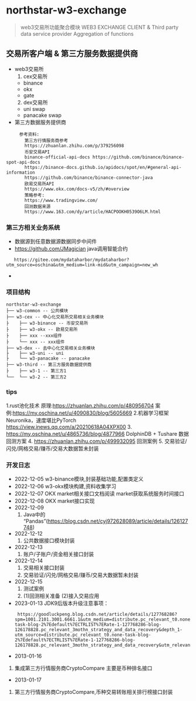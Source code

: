 # northstar-w3-exchange
> web3交易所功能聚合模块
> WEB3 EXCHANGE CLIENT & Third party data service provider Aggregation of functions
> 
## 交易所客户端 & 第三方服务数据提供商
  * web3交易所
    1. cex交易所
      * binance
      * okx
      * gate
    2. dex交易所
      * uni swap
      * panacake swap
  * 第三方数据服务提供商
  ```
       参考资料:
         第三方行情服务商参考
         https://zhuanlan.zhihu.com/p/379256098 
         币安交易API 
         binance-official-api-docs https://github.com/binance/binance-spot-api-docs
         https://binance-docs.github.io/apidocs/spot/en/#general-api-information
         https://github.com/binance/binance-connector-java
         欧易交易所API
         https://www.okx.com/docs-v5/zh/#overview 
         策略参考:
         https://www.tradingview.com/
         回测数据来源
         https://www.163.com/dy/article/HACPOOKH0539O6LM.html
  ```
### 第三方相关业务系统
  * 数据源到任意数据源数据同步中间件
  * https://github.com/JMagician  java调用智能合约
  ```
     https://gitee.com/mydataharbor/mydataharbor?utm_source=oschina&utm_medium=link-mid&utm_campaign=new_wh
  ```
  * 
### 项目结构
```
northstar-w3-exchange
├── w3-common -- 公共模块
├── w3-cex -- 中心化交易所交易相关业务模块
├    ├── w3-binance -- 币安交易所
├    ├── w3-okx -- 欧易交易所
├    ├── xxx --xxx组件
├    └── xxx -- xxx组件
├── w3-dex -- 去中心化交易相关业务模块
├    ├── w3-uni -- uni
├    └── w3-panacake -- panacake
├── w3-third -- 第三方服务数据提供商
├    ├── w3-1 -- 第三方1
└──  └── w3-2 -- 第三方2
```
### tips
1.rust池化技术 原理:https://zhuanlan.zhihu.com/p/480956704 案例:https://my.oschina.net/u/4090830/blog/5605669
2.机器学习框架Neuronika，速度堪比PyTorch https://view.inews.qq.com/a/20210618A04XPX00
3. https://my.oschina.net/u/4865736/blog/4877966  DolphinDB + Tushare 数据回测方案
4. https://zhuanlan.zhihu.com/p/499932095 回测案例
5. 交易验证/闪兑/网格交易/赚币/交易大数据暂未封装
### 开发日志
* 2022-12-05
  w3-binance模块,封装基础功能,配置类定义
* 2022-12-06
  w3-okx模块构建,资料收集学习
* 2022-12-07
  OKX market相关接口文档阅读
    market获取系统服务时间接口
* 2022-12-08
    OKX market接口实现
* 2022-12-09
   1. Java中的 “Pandas”(https://blog.csdn.net/cyj972628089/article/details/126127748)
* 2022-12-12
   1. 公共数据接口模块封装
* 2022-12-13
   1. 账户/子账户/资金相关接口封装
* 2022-12-14
    1. 交易相关接口封装
    2. 交易验证/闪兑/网格交易/赚币/交易大数据暂未封装
* 2022-12-15
    1. 测试案例
    2. (1)回测相关准备 (2)接入交易应用
* 2023-01-13
    JDK9后版本升级注意事项：
    ```
     https://goodluckpeng.blog.csdn.net/article/details/127768286?spm=1001.2101.3001.6661.1&utm_medium=distribute.pc_relevant_t0.none-task-blog-2%7Edefault%7ECTRLIST%7ERate-1-127768286-blog-126178828.pc_relevant_3mothn_strategy_and_data_recovery&depth_1-utm_source=distribute.pc_relevant_t0.none-task-blog-2%7Edefault%7ECTRLIST%7ERate-1-127768286-blog-126178828.pc_relevant_3mothn_strategy_and_data_recovery&utm_relevant_index=1
    ``` 
* 2013-01-16
 1. 集成第三方行情服务商CryptoCompare 主要是币种排名接口
* 2013-01-17
 1. 第三方行情服务商CryptoCompare,币种交易转账相关排行榜接口封装
  

    